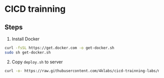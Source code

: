 # CICD trainning

## Steps
1. Install Docker
```bash
curl -fsSL https://get.docker.com -o get-docker.sh
sudo sh get-docker.sh
```

2. Copy `deploy.sh` to server
```bash
curl -o- https://raw.githubusercontent.com/4klabs/cicd-trainning-labs/main/deploy.sh | bash
```
